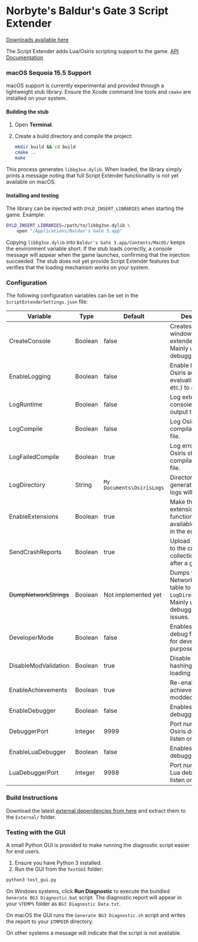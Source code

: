 # Norbyte's Baldur's Gate 3 Script Extender

[Downloads available here](https://github.com/Norbyte/bg3se/releases)

The Script Extender adds Lua/Osiris scripting support to the game.
[API Documentation](https://github.com/Norbyte/bg3se/blob/master/Docs/API.md)

### macOS Sequoia 15.5 Support

macOS support is currently experimental and provided through a lightweight
stub library. Ensure the Xcode command line tools and `cmake` are installed on
your system.

#### Building the stub

1. Open **Terminal**.
2. Create a build directory and compile the project:

   ```bash
   mkdir build && cd build
   cmake ..
   make
   ```

This process generates `libbg3se.dylib`. When loaded, the library simply prints
a message noting that full Script Extender functionality is not yet available
on macOS.

#### Installing and testing

The library can be injected with `DYLD_INSERT_LIBRARIES` when starting the
game. Example:

```bash
DYLD_INSERT_LIBRARIES=/path/to/libbg3se.dylib \
    open "/Applications/Baldur's Gate 3.app"
```

Copying `libbg3se.dylib` into `Baldur's Gate 3.app/Contents/MacOS/` keeps the
environment variable short. If the stub loads correctly, a console message will
appear when the game launches, confirming that the injection succeeded.
The stub does not yet provide Script Extender features but verifies that the
loading mechanism works on your system.

### Configuration

The following configuration variables can be set in the `ScriptExtenderSettings.json` file:

| Variable | Type | Default | Description |
|--|--|--|--|
| CreateConsole | Boolean | false | Creates a console window that logs extender internals. Mainly useful for debugging. |
| EnableLogging | Boolean | false | Enable logging of Osiris activity (rule evaluation, queries, etc.) to a log file. |
| LogRuntime | Boolean | false | Log extender console and script output to a log file. |
| LogCompile | Boolean | false | Log Osiris story compilation to a log file. |
| LogFailedCompile | Boolean | true | Log errors during Osiris story compilation to a log file. |
| LogDirectory | String | `My Documents\OsirisLogs` | Directory where the generated Osiris logs will be stored. |
| EnableExtensions | Boolean | true | Make the Osiris extension functionality available ingame or in the editor. |
| SendCrashReports | Boolean | true | Upload minidumps to the crash report collection server after a game crash. |
| ~~DumpNetworkStrings~~ | Boolean | Not implemented yet | Dumps the NetworkFixedString table to `LogDirectory`. Mainly useful for debugging desync issues. |
| DeveloperMode | Boolean | false | Enables various debug functionality for development purposes. |
| DisableModValidation | Boolean | true | Disable module hashing when loading modules. |
| EnableAchievements | Boolean | true | Re-enable achievements for modded games. |
| EnableDebugger | Boolean | false | Enables the Osiris debugger interface |
| DebuggerPort | Integer | 9999 | Port number the Osiris debugger will listen on |
| EnableLuaDebugger | Boolean | false | Enables the Lua debugger interface |
| LuaDebuggerPort | Integer | 9998 | Port number the Lua debugger will listen on  |

### Build Instructions

Download the latest [external dependencies from here](https://nb-stor.s3.eu-central-1.amazonaws.com/bg3-legacy/External.7z) and extract them to the `External/` folder.

### Testing with the GUI

A small Python GUI is provided to make running the diagnostic script easier for end users.

1. Ensure you have Python 3 installed.
2. Run the GUI from the `TestGUI` folder:

```bash
python3 test_gui.py
```

On Windows systems, click **Run Diagnostic** to execute the bundled
`Generate BG3 Diagnostic.bat` script. The diagnostic report will appear in your
`%TEMP%` folder as `BG3 Diagnostic Data.txt`.

On macOS the GUI runs the `Generate BG3 Diagnostic.sh` script and writes the
report to your `$TMPDIR` directory.

On other systems a message will indicate that the script is not available.
